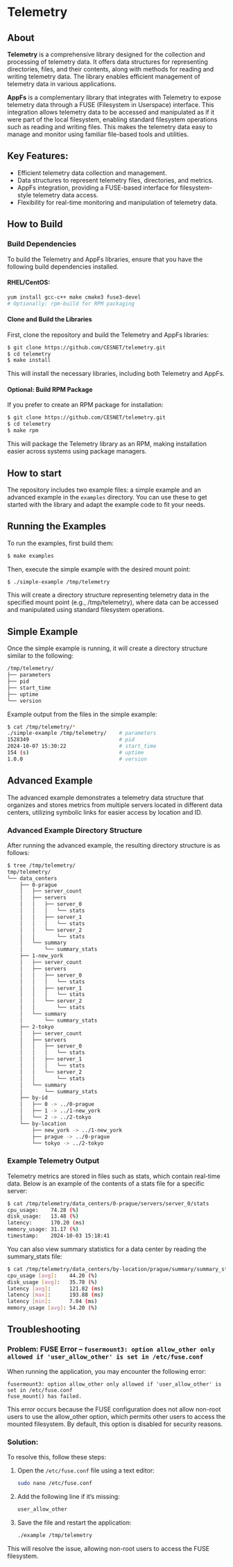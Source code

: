 # Telemetry

## About

**Telemetry** is a comprehensive library designed for the collection and processing of telemetry data.
It offers data structures for representing directories, files, and their contents, along with methods
for reading and writing telemetry data. The library enables efficient management of telemetry data
in various applications.

**AppFs** is a complementary library that integrates with Telemetry to expose telemetry data through
a FUSE (Filesystem in Userspace) interface. This integration allows telemetry data to be accessed and
manipulated as if it were part of the local filesystem, enabling standard filesystem operations such
as reading and writing files. This makes the telemetry data easy to manage and monitor using familiar
file-based tools and utilities.

## Key Features:

- Efficient telemetry data collection and management.
- Data structures to represent telemetry files, directories, and metrics.
- AppFs integration, providing a FUSE-based interface for filesystem-style telemetry data access.
- Flexibility for real-time monitoring and manipulation of telemetry data.

## How to Build

### Build Dependencies

To build the Telemetry and AppFs libraries, ensure that you have the following build dependencies installed.

#### RHEL/CentOS:

```bash
yum install gcc-c++ make cmake3 fuse3-devel
# Optionally: rpm-build for RPM packaging
```

#### Clone and Build the Libraries
First, clone the repository and build the Telemetry and AppFs libraries:

```bash
$ git clone https://github.com/CESNET/telemetry.git
$ cd telemetry
$ make install
```

This will install the necessary libraries, including both Telemetry and AppFs.

#### Optional: Build RPM Package
If you prefer to create an RPM package for installation:

```bash
$ git clone https://github.com/CESNET/telemetry.git
$ cd telemetry
$ make rpm
```

This will package the Telemetry library as an RPM, making installation easier across systems using package managers.

## How to start

The repository includes two example files: a simple example and an advanced example in the `examples` directory.
You can use these to get started with the library and adapt the example code to fit your needs.

## Running the Examples

To run the examples, first build them:

```bash
$ make examples
```

Then, execute the simple example with the desired mount point:

```bash
$ ./simple-example /tmp/telemetry
```

This will create a directory structure representing telemetry data in the specified mount point (e.g., /tmp/telemetry),
where data can be accessed and manipulated using standard filesystem operations.

## Simple Example

Once the simple example is running, it will create a directory structure similar to the following:

```bash
/tmp/telemetry/
├── parameters
├── pid
├── start_time
├── uptime
└── version
```

Example output from the files in the simple example:

```bash
$ cat /tmp/telemetry/*
./simple-example /tmp/telemetry/    # parameters
1528349                             # pid
2024-10-07 15:30:22                 # start_time
154 (s)                             # uptime
1.0.0                               # version
```

## Advanced Example

The advanced example demonstrates a telemetry data structure that organizes and stores metrics
from multiple servers located in different data centers, utilizing symbolic links for easier
access by location and ID.

### Advanced Example Directory Structure
After running the advanced example, the resulting directory structure is as follows:

```bash
$ tree /tmp/telemetry/
tmp/telemetry/
└── data_centers
    ├── 0-prague
    │   ├── server_count
    │   ├── servers
    │   │   ├── server_0
    │   │   │   └── stats
    │   │   ├── server_1
    │   │   │   └── stats
    │   │   └── server_2
    │   │       └── stats
    │   └── summary
    │       └── summary_stats
    ├── 1-new_york
    │   ├── server_count
    │   ├── servers
    │   │   ├── server_0
    │   │   │   └── stats
    │   │   ├── server_1
    │   │   │   └── stats
    │   │   └── server_2
    │   │       └── stats
    │   └── summary
    │       └── summary_stats
    ├── 2-tokyo
    │   ├── server_count
    │   ├── servers
    │   │   ├── server_0
    │   │   │   └── stats
    │   │   ├── server_1
    │   │   │   └── stats
    │   │   └── server_2
    │   │       └── stats
    │   └── summary
    │       └── summary_stats
    ├── by-id
    │   ├── 0 -> ../0-prague
    │   ├── 1 -> ../1-new_york
    │   └── 2 -> ../2-tokyo
    └── by-location
        ├── new_york -> ../1-new_york
        ├── prague -> ../0-prague
        └── tokyo -> ../2-tokyo
```

### Example Telemetry Output
Telemetry metrics are stored in files such as stats, which contain real-time data.
Below is an example of the contents of a stats file for a specific server:

```bash
$ cat /tmp/telemetry/data_centers/0-prague/servers/server_0/stats
cpu_usage:    74.28 (%)
disk_usage:   13.48 (%)
latency:      170.20 (ms)
memory_usage: 31.17 (%)
timestamp:    2024-10-03 15:18:41
```

You can also view summary statistics for a data center by reading the summary_stats file:

```bash
$ cat /tmp/telemetry/data_centers/by-location/prague/summary/summary_stats
cpu_usage [avg]:    44.20 (%)
disk_usage [avg]:   35.78 (%)
latency [avg]:      121.82 (ms)
latency [max]:      193.88 (ms)
latency [min]:      7.04 (ms)
memory_usage [avg]: 54.20 (%)
```

## Troubleshooting

### **Problem: FUSE Error – `fusermount3: option allow_other only allowed if 'user_allow_other' is set in /etc/fuse.conf`**

When running the application, you may encounter the following error:

```
fusermount3: option allow_other only allowed if 'user_allow_other' is set in /etc/fuse.conf
fuse_mount() has failed.
```

This error occurs because the FUSE configuration does not allow non-root users to use the allow_other option,
which permits other users to access the mounted filesystem. By default, this option is disabled for security reasons.

### **Solution:**

To resolve this, follow these steps:

1. Open the `/etc/fuse.conf` file using a text editor:
    ```bash
    sudo nano /etc/fuse.conf
    ```

2. Add the following line if it’s missing:
    ```bash
    user_allow_other
    ```

3. Save the file and restart the application:
    ```bash
    ./example /tmp/telemetry
    ```
This will resolve the issue, allowing non-root users to access the FUSE filesystem.
